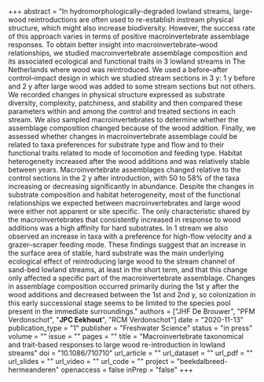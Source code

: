 +++
abstract = "In hydromorphologically-degraded lowland streams, large-wood reintroductions are often used to re-establish instream physical structure, which might also increase biodiversity. However, the success rate of this approach varies in terms of positive macroinvertebrate assemblage responses. To obtain better insight into macroinvertebrate–wood relationships, we studied macroinvertebrate assemblage composition and its associated ecological and functional traits in 3 lowland streams in The Netherlands where wood was reintroduced. We used a before–after control–impact design in which we studied stream sections in 3 y: 1 y before and 2 y after large wood was added to some stream sections but not others. We recorded changes in physical structure expressed as substrate diversity, complexity, patchiness, and stability and then compared these parameters within and among the control and treated sections in each stream. We also sampled macroinvertebrates to determine whether the assemblage composition changed because of the wood addition. Finally, we assessed whether changes in macroinvertebrate assemblage could be related to taxa preferences for substrate type and flow and to their functional traits related to mode of locomotion and feeding type. Habitat heterogeneity increased after the wood additions and was relatively stable between years. Macroinvertebrate assemblages changed relative to the control sections in the 2 y after introduction, with 50 to 58% of the taxa increasing or decreasing significantly in abundance. Despite the changes in substrate composition and habitat heterogeneity, most of the functional relationships we expected between macroinvertebrates and large wood were either not apparent or site specific. The only characteristic shared by the macroinvertebrates that consistently increased in response to wood additions was a high affinity for hard substrates. In 1 stream we also observed an increase in taxa with a preference for high-flow velocity and a grazer–scraper feeding mode. These findings suggest that an increase in the surface area of stable, hard substrate was the main underlying ecological effect of reintroducing large wood to the stream channel of sand-bed lowland streams, at least in the short term, and that this change only affected a specific part of the macroinvertebrate assemblage. Changes in assemblage composition occurred primarily during the 1st y after the wood additions and decreased between the 1st and 2nd y, so colonization in this early successional stage seems to be limited to the species pool present in the immediate surroundings."
authors = ["JHF De Brouwer", "PFM Verdonschot", "**JPC Eekhout**", "RCM Verdonschot"]
date = "2020-11-13"
publication_type = "1"
publisher = "Freshwater Science"
status = "in press"
volume = ""
issue = ""
pages = ""
title = "Macroinvertebrate taxonomical and trait-based responses to large wood re-introduction in lowland streams"
doi = "10.1086/710710"
url_article = ""
url_dataset = ""
url_pdf = ""
url_slides = ""
url_video = ""
url_code = ""
project = "beekdalbreed-hermeanderen"
openaccess = false
inPrep = "false"
+++